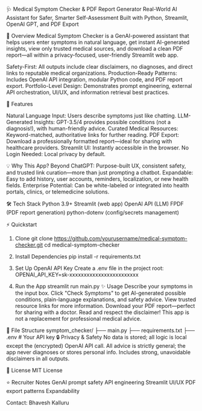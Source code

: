 🩺 Medical Symptom Checker & PDF Report Generator
Real-World AI Assistant for Safer, Smarter Self-Assessment
Built with Python, Streamlit, OpenAI GPT, and PDF Export

🚀 Overview
Medical Symptom Checker is a GenAI-powered assistant that helps users enter symptoms in natural language, get instant AI-generated insights, view only trusted medical sources, and download a clean PDF report—all within a privacy-focused, user-friendly Streamlit web app.

Safety-First: All outputs include clear disclaimers, no diagnoses, and direct links to reputable medical organizations.
Production-Ready Patterns: Includes OpenAI API integration, modular Python code, and PDF report export.
Portfolio-Level Design: Demonstrates prompt engineering, external API orchestration, UI/UX, and information retrieval best practices.

🌟 Features

Natural Language Input: Users describe symptoms just like chatting.
LLM-Generated Insights: GPT-3.5/4 provides possible conditions (not a diagnosis!), with human-friendly advice.
Curated Medical Resources: Keyword-matched, authoritative links for further reading.
PDF Export: Download a professionally formatted report—ideal for sharing with healthcare providers.
Streamlit UI: Instantly accessible in the browser.
No Login Needed: Local privacy by default.

💡 Why This App?
Beyond ChatGPT: Purpose-built UX, consistent safety, and trusted link curation—more than just prompting a chatbot.
Expandable: Easy to add history, user accounts, reminders, localization, or new health fields.
Enterprise Potential: Can be white-labeled or integrated into health portals, clinics, or telemedicine solutions.

🛠️ Tech Stack
Python 3.9+
Streamlit (web app)
OpenAI API (LLM)
FPDF (PDF report generation)
python-dotenv (config/secrets management)

⚡ Quickstart
1. Clone
git clone https://github.com/yourusername/medical-symptom-checker.git
cd medical-symptom-checker

3. Install Dependencies
pip install -r requirements.txt

5. Set Up OpenAI API Key
Create a .env file in the project root:
OPENAI_API_KEY=sk-xxxxxxxxxxxxxxxxxxxxxxxx

4. Run the App
streamlit run main.py
✨ Usage
Describe your symptoms in the input box.
Click "Check Symptoms" to get AI-generated possible conditions, plain-language explanations, and safety advice.
View trusted resource links for more information.
Download your PDF report—perfect for sharing with a doctor.
Read and respect the disclaimer! This app is not a replacement for professional medical advice.

📁 File Structure
symptom_checker/
├── main.py
├── requirements.txt
├── .env             # Your API key
🔒 Privacy & Safety
No data is stored; all logic is local except the (encrypted) OpenAI API call.
All advice is strictly general; the app never diagnoses or stores personal info.
Includes strong, unavoidable disclaimers in all outputs.

📄 License
MIT License

⭐ Recruiter Notes
GenAI prompt safety
API engineering
Streamlit UI/UX
PDF export patterns
Expandability

Contact: Bhavesh Kalluru
